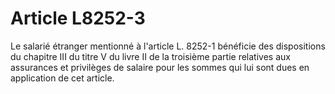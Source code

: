 # Article L8252-3

Le salarié étranger mentionné à l'article L. 8252-1 bénéficie des dispositions du chapitre III du titre V du livre II de la troisième partie relatives aux assurances et privilèges de salaire pour les sommes qui lui sont dues en application de cet article.
